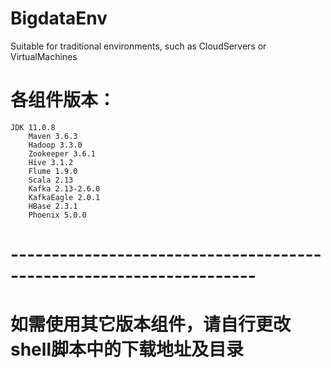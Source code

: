 # BigdataEnv
  
  Suitable for traditional environments, such as CloudServers or VirtualMachines

# 各组件版本：
    JDK 11.0.8
		Maven 3.6.3
		Hadoop 3.3.0
		Zookeeper 3.6.1
		Hive 3.1.2
		Flume 1.9.0
		Scala 2.13
		Kafka 2.13-2.6.0
		KafkaEagle 2.0.1
		HBase 2.3.1
		Phoenix 5.0.0
# --------------------------------------------------------------------
# 如需使用其它版本组件，请自行更改shell脚本中的下载地址及目录
